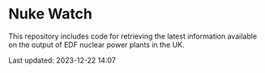 # Nuke Watch

This repository includes code for retrieving the latest information available on the output of EDF nuclear power plants in the UK.

Last updated: 2023-12-22 14:07